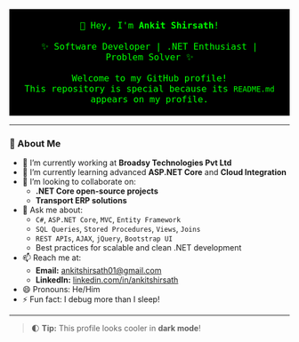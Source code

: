 <p align="center" style="background-color:#000000; color:#00FF00; padding:20px; font-family:monospace; font-size:16px;">
  👋 Hey, I'm <strong>Ankit Shirsath</strong>!<br><br>
  ✨ Software Developer | .NET Enthusiast | Problem Solver ✨<br><br>
  Welcome to my GitHub profile!<br>
  This repository is special because its <code>README.md</code> appears on my profile.
</p>

---

### 🚀 About Me

- 🔭 I’m currently working at **Broadsy Technologies Pvt Ltd**
- 🌱 I’m currently learning advanced **ASP.NET Core** and **Cloud Integration**
- 👯 I’m looking to collaborate on:
  - **.NET Core open-source projects**
  - **Transport ERP solutions**
- 💬 Ask me about:
  - `C#`, `ASP.NET Core`, `MVC`, `Entity Framework`
  - `SQL Queries`, `Stored Procedures`, `Views`, `Joins`
  - `REST APIs`, `AJAX`, `jQuery`, `Bootstrap UI`
  - Best practices for scalable and clean .NET development
- 📫 Reach me at:
  - **Email:** [ankitshirsath01@gmail.com](mailto:ankitshirsath01@gmail.com)
  - **LinkedIn:** [linkedin.com/in/ankitshirsath](https://www.linkedin.com/in/ankit-shirsath)
- 😄 Pronouns: He/Him
- ⚡ Fun fact: I debug more than I sleep!

---

> 🌓 **Tip:** This profile looks cooler in **dark mode**!


